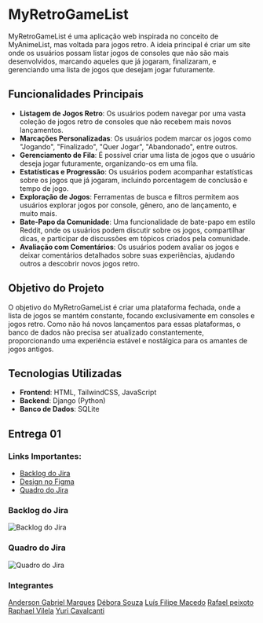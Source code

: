 # MyRetroGameList

MyRetroGameList é uma aplicação web inspirada no conceito de MyAnimeList, mas voltada para jogos retro. A ideia principal é criar um site onde os usuários possam listar jogos de consoles que não são mais desenvolvidos, marcando aqueles que já jogaram, finalizaram, e gerenciando uma lista de jogos que desejam jogar futuramente.

## Funcionalidades Principais

- **Listagem de Jogos Retro**: Os usuários podem navegar por uma vasta coleção de jogos retro de consoles que não recebem mais novos lançamentos.
- **Marcações Personalizadas**: Os usuários podem marcar os jogos como "Jogando", "Finalizado", "Quer Jogar", "Abandonado", entre outros.
- **Gerenciamento de Fila**: É possível criar uma lista de jogos que o usuário deseja jogar futuramente, organizando-os em uma fila.
- **Estatísticas e Progressão**: Os usuários podem acompanhar estatísticas sobre os jogos que já jogaram, incluindo porcentagem de conclusão e tempo de jogo.
- **Exploração de Jogos**: Ferramentas de busca e filtros permitem aos usuários explorar jogos por console, gênero, ano de lançamento, e muito mais.
- **Bate-Papo da Comunidade**: Uma funcionalidade de bate-papo em estilo Reddit, onde os usuários podem discutir sobre os jogos, compartilhar dicas, e participar de discussões em tópicos criados pela comunidade.
- **Avaliação com Comentários**: Os usuários podem avaliar os jogos e deixar comentários detalhados sobre suas experiências, ajudando outros a descobrir novos jogos retro.

## Objetivo do Projeto

O objetivo do MyRetroGameList é criar uma plataforma fechada, onde a lista de jogos se mantém constante, focando exclusivamente em consoles e jogos retro. Como não há novos lançamentos para essas plataformas, o banco de dados não precisa ser atualizado constantemente, proporcionando uma experiência estável e nostálgica para os amantes de jogos antigos.

## Tecnologias Utilizadas

- **Frontend**: HTML, TailwindCSS, JavaScript
- **Backend**: Django (Python)
- **Banco de Dados**: SQLite

## Entrega 01

### Links Importantes:

- [Backlog do Jira](https://myretrogamelist.atlassian.net/jira/software/projects/SCRUM/boards/1/backlog)
- [Design no Figma](https://www.figma.com/design/0WnLW2Hz75WAek2StUXYcF/Untitled?node-id=0-1&node-type=CANVAS&t=SKrbRf9QYCVFnPRh-0)
- [Quadro do Jira](https://myretrogamelist.atlassian.net/jira/software/projects/SCRUM/boards/1)

### Backlog do Jira
![Backlog do Jira](./assets/backlogjira.png)

### Quadro do Jira
![Quadro do Jira](./assets/quadrojira.png)

### Integrantes

[Anderson Gabriel Marques](https://github.com/andgabx)
[Débora Souza](https://github.com/deboracasouza)
[Luís Filipe Macedo](https://github.com/filipe-ms)
[Rafael peixoto](rafael-zzz)
[Raphael Vilela](https://https://github.com/rafatito07)
[Yuri Cavalcanti](https://github.com/yuricavalcanti06)

